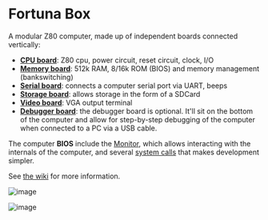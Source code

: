 # Fortuna Box

A modular Z80 computer, made up of independent boards connected vertically:

* **[CPU board](https://github.com/andrenho/fortuna-box/wiki/CPU-board)**: Z80 cpu, power circuit, reset circuit, clock, I/O
* **[Memory board](https://github.com/andrenho/fortuna-box/wiki/Memory-board)**: 512k RAM, 8/16k ROM (BIOS) and memory management (bankswitching)
* **[Serial board](https://github.com/andrenho/fortuna-box/wiki/Serial-board)**: connects a computer serial port via UART, beeps
* **[Storage board](https://github.com/andrenho/fortuna-box/wiki/Storage-board)**: allows storage in the form of a SDCard
* **[Video board](https://github.com/andrenho/fortuna-box/wiki/Video-board)**: VGA output terminal
* **[Debugger board](https://github.com/andrenho/fortuna-box/wiki/Debugger-board)**: the debugger board is optional. It'll sit on the bottom of the computer and allow for step-by-step debugging of the computer when connected to a PC via a USB cable.

The computer **BIOS** include the [Monitor](https://github.com/andrenho/fortuna-box/wiki/Monitor), which allows interacting with the internals of the computer, and several [system calls](https://github.com/andrenho/fortuna-box/wiki/BIOS-system-calls) that makes development simpler.

See [the wiki](https://github.com/andrenho/fortuna-box/wiki) for more information.

![image](https://github.com/andrenho/fortuna-box/assets/84652/571ce277-cac7-4cbd-bccd-8077d5380f3b)

![image](https://github.com/andrenho/fortuna-box/assets/84652/438a42ad-da06-4cc9-8324-24db5f6ff985)


